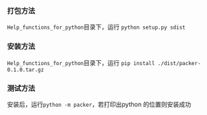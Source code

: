 ### 打包方法
`Help_functions_for_python`目录下，运行 `python setup.py sdist`
### 安装方法
`Help_functions_for_python`目录下，运行 `pip install ./dist/packer-0.1.0.tar.gz`
### 测试方法
安装后，运行`python -m packer`，若打印出python 的位置则安装成功

